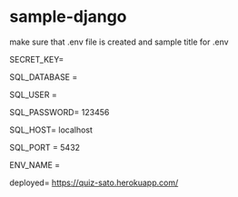 # sample-django

make sure that .env file is created and sample title for .env

SECRET_KEY=

SQL_DATABASE =

SQL_USER =

SQL_PASSWORD= 123456

SQL_HOST= localhost

SQL_PORT = 5432

ENV_NAME =

deployed= https://quiz-sato.herokuapp.com/
